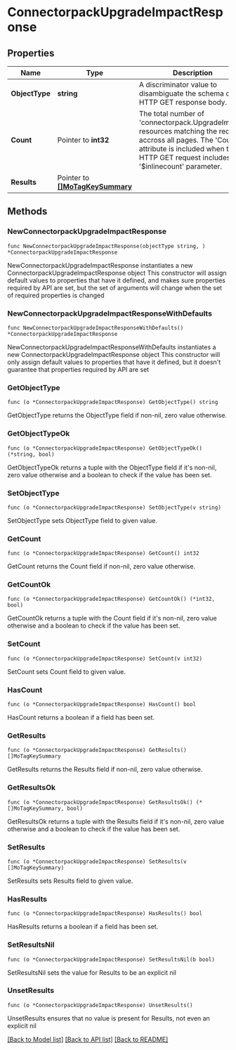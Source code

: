 # ConnectorpackUpgradeImpactResponse

## Properties

Name | Type | Description | Notes
------------ | ------------- | ------------- | -------------
**ObjectType** | **string** | A discriminator value to disambiguate the schema of a HTTP GET response body. | 
**Count** | Pointer to **int32** | The total number of &#39;connectorpack.UpgradeImpact&#39; resources matching the request, accross all pages. The &#39;Count&#39; attribute is included when the HTTP GET request includes the &#39;$inlinecount&#39; parameter. | [optional] 
**Results** | Pointer to [**[]MoTagKeySummary**](MoTagKeySummary.md) |  | [optional] 

## Methods

### NewConnectorpackUpgradeImpactResponse

`func NewConnectorpackUpgradeImpactResponse(objectType string, ) *ConnectorpackUpgradeImpactResponse`

NewConnectorpackUpgradeImpactResponse instantiates a new ConnectorpackUpgradeImpactResponse object
This constructor will assign default values to properties that have it defined,
and makes sure properties required by API are set, but the set of arguments
will change when the set of required properties is changed

### NewConnectorpackUpgradeImpactResponseWithDefaults

`func NewConnectorpackUpgradeImpactResponseWithDefaults() *ConnectorpackUpgradeImpactResponse`

NewConnectorpackUpgradeImpactResponseWithDefaults instantiates a new ConnectorpackUpgradeImpactResponse object
This constructor will only assign default values to properties that have it defined,
but it doesn't guarantee that properties required by API are set

### GetObjectType

`func (o *ConnectorpackUpgradeImpactResponse) GetObjectType() string`

GetObjectType returns the ObjectType field if non-nil, zero value otherwise.

### GetObjectTypeOk

`func (o *ConnectorpackUpgradeImpactResponse) GetObjectTypeOk() (*string, bool)`

GetObjectTypeOk returns a tuple with the ObjectType field if it's non-nil, zero value otherwise
and a boolean to check if the value has been set.

### SetObjectType

`func (o *ConnectorpackUpgradeImpactResponse) SetObjectType(v string)`

SetObjectType sets ObjectType field to given value.


### GetCount

`func (o *ConnectorpackUpgradeImpactResponse) GetCount() int32`

GetCount returns the Count field if non-nil, zero value otherwise.

### GetCountOk

`func (o *ConnectorpackUpgradeImpactResponse) GetCountOk() (*int32, bool)`

GetCountOk returns a tuple with the Count field if it's non-nil, zero value otherwise
and a boolean to check if the value has been set.

### SetCount

`func (o *ConnectorpackUpgradeImpactResponse) SetCount(v int32)`

SetCount sets Count field to given value.

### HasCount

`func (o *ConnectorpackUpgradeImpactResponse) HasCount() bool`

HasCount returns a boolean if a field has been set.

### GetResults

`func (o *ConnectorpackUpgradeImpactResponse) GetResults() []MoTagKeySummary`

GetResults returns the Results field if non-nil, zero value otherwise.

### GetResultsOk

`func (o *ConnectorpackUpgradeImpactResponse) GetResultsOk() (*[]MoTagKeySummary, bool)`

GetResultsOk returns a tuple with the Results field if it's non-nil, zero value otherwise
and a boolean to check if the value has been set.

### SetResults

`func (o *ConnectorpackUpgradeImpactResponse) SetResults(v []MoTagKeySummary)`

SetResults sets Results field to given value.

### HasResults

`func (o *ConnectorpackUpgradeImpactResponse) HasResults() bool`

HasResults returns a boolean if a field has been set.

### SetResultsNil

`func (o *ConnectorpackUpgradeImpactResponse) SetResultsNil(b bool)`

 SetResultsNil sets the value for Results to be an explicit nil

### UnsetResults
`func (o *ConnectorpackUpgradeImpactResponse) UnsetResults()`

UnsetResults ensures that no value is present for Results, not even an explicit nil

[[Back to Model list]](../README.md#documentation-for-models) [[Back to API list]](../README.md#documentation-for-api-endpoints) [[Back to README]](../README.md)


